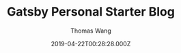 ---
title: Gatsby Personal Starter Blog
github: https://github.com/thomaswangio/gatsby-personal-starter-blog
demo: https://gatsby-personal-starter-blog.netlify.app/
author: Thomas Wang
ssg:
  - Gatsby
cms:
  - Markdown
date: 2019-04-22T00:28:28.000Z
description: Gatsby starter for a personal site && blog! 🐶
draft: true
publish_date: '2019-04-22T00:28:28Z'
update_date: '2021-02-24T17:59:17Z'
github_star: 165
github_fork: 69
---